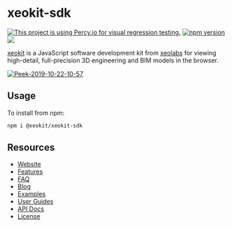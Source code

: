 # xeokit-sdk

[![This project is using Percy.io for visual regression testing.](https://percy.io/static/images/percy-badge.svg)](https://percy.io/73524691/xeokit-sdk)
[![npm version](https://badge.fury.io/js/%40xeokit%2Fxeokit-sdk.svg)](https://badge.fury.io/js/%40xeokit%2Fxeokit-sdk)
[![](https://data.jsdelivr.com/v1/package/npm/@xeokit/xeokit-sdk/badge)](https://www.jsdelivr.com/package/npm/@xeokit/xeokit-sdk)

[xeokit](http://xeokit.io) is a JavaScript software development kit from [xeolabs](http://xeolabs.com) for viewing 
high-detail, full-precision 3D engineering and BIM models in the browser.

[![Peek-2019-10-22-10-57](https://user-images.githubusercontent.com/83100/67271586-14690780-f4bb-11e9-9e76-203fe425ee08.gif)](https://xeokit.github.io/xeokit-sdk/examples/#storeyViews_StoreyViewsPlugin_recipe2)

## Usage

To install from npm:

````bash
npm i @xeokit/xeokit-sdk
````

## Resources 

 * [Website](https://xeokit.io/)
 * [Features](https://xeokit.io/index.html?foo=1#features)
 * [FAQ](https://xeokit.io/index.html?foo=1#faq)  
 * [Blog](https://xeokit.io/blog.html)  
 * [Examples](http://xeokit.github.io/xeokit-sdk/examples/)
 * [User Guides](https://www.notion.so/xeokit/xeokit-Documentation-4598591fcedb4889bf8896750651f74e)
 * [API Docs](https://xeokit.github.io/xeokit-sdk/docs/)
 * [License](https://xeokit.io/index.html#pricing)


